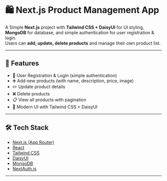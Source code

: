 # 🛍️ Next.js Product Management App

A Simple **Next.js** project with **Tailwind CSS + DaisyUI** for UI styling, **MongoDB** for database, and simple authentication for user registration & login.  
Users can **add, update, delete products** and manage their own product list.

---

## 🚀 Features
- 🔐 User Registration & Login (simple authentication)  
- ➕ Add new products (with name, description, price, image)  
- ✏️ Update product details  
- ❌ Delete products  
- 📋 View all products with pagination  
- 🎨 Modern UI with Tailwind CSS + DaisyUI  

---

## 🛠️ Tech Stack
- [Next.js (App Router)](https://nextjs.org/)  
- [React](https://react.dev/)  
- [Tailwind CSS](https://tailwindcss.com/)  
- [DaisyUI](https://daisyui.com/)  
- [MongoDB](https://www.mongodb.com/)  
- [NextAuth.js](https://next-auth.js.org/)  

---

